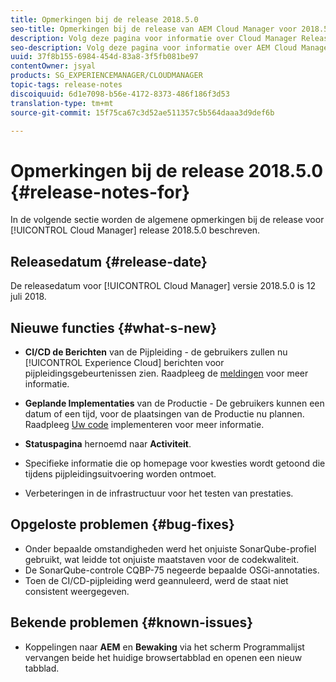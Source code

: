 ```yaml
---
title: Opmerkingen bij de release 2018.5.0
seo-title: Opmerkingen bij de release van AEM Cloud Manager voor 2018.5.0
description: Volg deze pagina voor informatie over Cloud Manager Release 2018.5.0.
seo-description: Volg deze pagina voor informatie over AEM Cloud Manager Release 2018.5.0.
uuid: 37f8b155-6984-454d-83a8-3f5fb081be97
contentOwner: jsyal
products: SG_EXPERIENCEMANAGER/CLOUDMANAGER
topic-tags: release-notes
discoiquuid: 6d1e7098-b56e-4172-8373-486f186f3d53
translation-type: tm+mt
source-git-commit: 15f75ca67c3d52ae511357c5b564daaa3d9def6b

---
```



# Opmerkingen bij de release 2018.5.0 {#release-notes-for}

In de volgende sectie worden de algemene opmerkingen bij de release voor [!UICONTROL Cloud Manager] release 2018.5.0 beschreven.

## Releasedatum {#release-date}

De releasedatum voor [!UICONTROL Cloud Manager] versie 2018.5.0 is 12 juli 2018.

## Nieuwe functies {#what-s-new}

* **CI/CD de Berichten** van de Pijpleiding - de gebruikers zullen nu [!UICONTROL Experience Cloud] berichten voor pijpleidingsgebeurtenissen zien. Raadpleeg de [meldingen](notifications.md) voor meer informatie.

* **Geplande Implementaties** van de Productie - De gebruikers kunnen een datum of een tijd, voor de plaatsingen van de Productie nu plannen. Raadpleeg [Uw code](deploying-code.md) implementeren voor meer informatie.

* **Statuspagina** hernoemd naar **Activiteit**.

* Specifieke informatie die op homepage voor kwesties wordt getoond die tijdens pijpleidingsuitvoering worden ontmoet.
* Verbeteringen in de infrastructuur voor het testen van prestaties.

## Opgeloste problemen {#bug-fixes}

* Onder bepaalde omstandigheden werd het onjuiste SonarQube-profiel gebruikt, wat leidde tot onjuiste maatstaven voor de codekwaliteit.
* De SonarQube-controle CQBP-75 negeerde bepaalde OSGi-annotaties.
* Toen de CI/CD-pijpleiding werd geannuleerd, werd de staat niet consistent weergegeven.

## Bekende problemen {#known-issues}

* Koppelingen naar **AEM** en **Bewaking** via het scherm Programmalijst vervangen beide het huidige browsertabblad en openen een nieuw tabblad.

